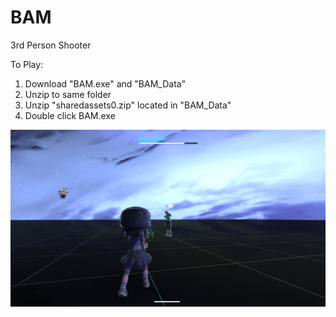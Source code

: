 # BAM
3rd Person Shooter

To Play:
1) Download "BAM.exe" and "BAM_Data"
2) Unzip to same folder
3) Unzip "sharedassets0.zip" located in "BAM_Data"
4) Double click BAM.exe


![Alt text](https://github.com/hanwang92/BAM/blob/master/BAM.png)
